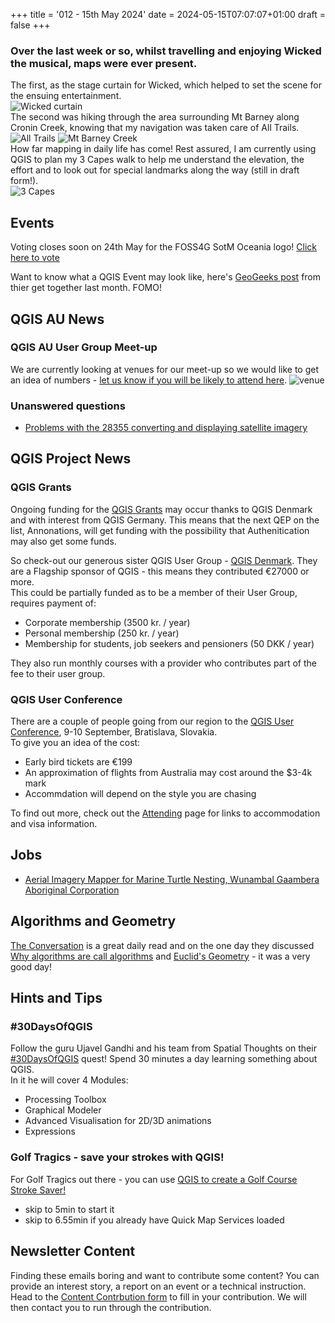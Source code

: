 +++
title = '012 - 15th May 2024'
date = 2024-05-15T07:07:07+01:00
draft = false
+++

### Over the last week or so, whilst travelling and enjoying Wicked the musical, maps were ever present.  
The first, as the stage curtain for Wicked, which helped to set the scene for the ensuing entertainment.  
![Wicked curtain](/images/wickedmap.jpg)  
The second was hiking through the area surrounding Mt Barney along Cronin Creek, knowing that my navigation was taken care of All Trails. 
![All Trails](/images/MtBarneyAllTrails.png)
![Mt Barney Creek](/images/MtBarneyCreek.jpg)   
How far mapping in daily life has come! Rest assured, I am currently using QGIS to plan my 3 Capes walk to help me understand the elevation, the effort and to look out for special landmarks along the way (still in draft form!).   
![3 Capes](/images/3capes.png)  
## Events
Voting closes soon on 24th May for the FOSS4G SotM Oceania logo! [Click here to vote](https://064rp.mjt.lu/lnk/AUgAAEBZYdwAAc3L6kwAANSWe8QAAYCtMnwAnMIzACBIrgBmQVgrhPcEWBGOQ7OwOqXDGWS4MwAebAc/2/INnCFjK21fpkf5WJs1WmqA/aHR0cHM6Ly9kb2NzLmdvb2dsZS5jb20vZm9ybXMvZC9lLzFGQUlwUUxTZUNzYmdubnRiS0tXNnN0V0xpaThFMVh1RnU3enNELVliMFI2RnRZaXF0S3JoVnNnL3ZpZXdmb3Jt)  

Want to know what a QGIS Event may look like, here's [GeoGeeks post](https://www.linkedin.com/posts/john-wesley-bryant_qgis-opendronemap-geonetwork-activity-7184062237244891137-O5CL?utm_source=share&utm_medium=member_desktop) from thier get together last month. FOMO!

## QGIS AU News
### QGIS AU User Group Meet-up
We are currently looking at venues for our meet-up so we would like to get an idea of numbers - [let us know if you will be likely to attend here](https://forms.gle/zvg1UeKqXU1ijQR37). 
![venue](/images/cam_4.png)  
### Unanswered questions
- [Problems with the 28355 converting and displaying satellite imagery](https://groups.google.com/g/australian-qgis-user-group/c/RTdPNpnmynE/m/EX3IAKVPAQAJ)

## QGIS Project News
### QGIS Grants
Ongoing funding for the [QGIS Grants](https://blog.qgis.org/2024/05/08/qgis-grant-programme-2024-update/) may occur thanks to QGIS Denmark and with interest from QGIS Germany. This means that the next QEP on the list, Annonations, will get funding with the possibility that Authenitication may also get some funds.  

So check-out our generous sister QGIS User Group - [QGIS Denmark](https://qgis.dk/). They are a Flagship sponsor of QGIS - this means they contributed €27000 or more.   
This could be partially funded as to be a member of their User Group, requires payment of: 
  - Corporate membership (3500 kr. / year)
  - Personal membership (250 kr. / year)
  - Membership for students, job seekers and pensioners (50 DKK / year)
    
They also run monthly courses with a provider who contributes part of the fee to their user group. 

### QGIS User Conference
There are a couple of people going from our region to the [QGIS User Conference](https://uc2024.qgis.sk/),  9-10 September, Bratislava, Slovakia.  
To give you an idea of the cost: 
- Early bird tickets are €199
- An approximation of flights from Australia may cost around the $3-4k mark
- Accommdation will depend on the style you are chasing

To find out more, check out the [Attending](https://uc2024.qgis.sk/attending/) page for links to accommodation and visa information. 

## Jobs
- [Aerial Imagery Mapper for Marine Turtle Nesting, Wunambal Gaambera Aboriginal Corporation](https://nrmjobs.com.au/jobs/2024/20021531/Aerial_Imagery_Mapper_Marine_Turtle_Nesting)

## Algorithms and Geometry
[The Conversation](https://theconversation.com/au) is a great daily read and on the one day they discussed [Why algorithms are call algorithms](https://theconversation.com/why-are-algorithms-called-algorithms-a-brief-history-of-the-persian-polymath-youve-likely-never-heard-of-229286?utm_medium=email&utm_campaign=Latest%20from%20The%20Conversation%20for%20May%209%202024%20-%202963830133&utm_content=Latest%20from%20The%20Conversation%20for%20May%209%202024%20-%202963830133+CID_b9882fc100bdbbbdf2365624ef21567c&utm_source=campaign_monitor&utm_term=Why%20are%20algorithms%20called%20algorithms%20A%20brief%20history%20of%20the%20Persian%20polymath%20youve%20likely%20never%20heard%20of) and [Euclid's Geometry](https://theconversation.com/exploring-the-mathematical-universe-connections-contradictions-and-kale-196053) - it was a very good day! 

## Hints and Tips
### #30DaysOfQGIS
Follow the guru Ujavel Gandhi and his team from Spatial Thoughts on their [#30DaysOfQGIS](https://www.linkedin.com/feed/hashtag/?keywords=30daysofqgis) quest! Spend 30 minutes a day learning something about QGIS.  
In it he will cover 4 Modules:
- Processing Toolbox 
- Graphical Modeler 
- Advanced Visualisation for 2D/3D animations 
- Expressions

### Golf Tragics - save your strokes with QGIS!
For Golf Tragics out there - you can use [QGIS to create a Golf Course Stroke Saver!](https://youtu.be/xN1yyhVrx4w?si=JIuzS62y2r1QXW8C) 
- skip to 5min to start it
- skip to 6.55min if you already have Quick Map Services loaded

## Newsletter Content
Finding these emails boring and want to contribute some content? You can provide an interest story, a report on an event or a technical instruction. Head to the [Content Contrbution form](https://forms.gle/2DPXq5Y8wqnc7KhS8) to fill in your contribution. We will then contact you to run through the contribution. 
